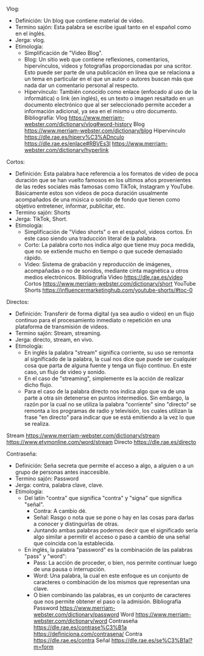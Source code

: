 Vlog: 
- Definición: Un blog que contiene material de video.
- Termino sajón: Esta palabra se escribe igual tanto en el español como en el inglés.
- Jerga: vlog.
- Etimología: 
	- Simplificación de "Video Blog". 
	- Blog: Un sitio web que contiene reflexiones, comentarios, hipervínculos, videos y fotografías proporcionadas por una scritor. Esto puede ser parte de una publicación en línea que se relaciona a un tema en particular en el que un autor o autores buscan más que nada dar un comentario personal al respecto.
	- Hipervínculo: También conocido como enlace (enfocado al uso de la informática) o link (en inglés), es un texto o imagen resaltado en un documento electrónico que al ser seleccionado permite acceder a información adicional, ya sea en el mismo u otro documento.
Bibliografía: 
Vlog
https://www.merriam-webster.com/dictionary/vlog#word-history
Blog
https://www.merriam-webster.com/dictionary/blog
Hipervinculo
https://dle.rae.es/hiperv%C3%ADnculo
https://dle.rae.es/enlace#RBVEs3l
https://www.merriam-webster.com/dictionary/hyperlink

Cortos:
- Definición: Esta palabra hace referencia a los formatos de video de poca duración que se han vuelto famosos en los ultimos años provenientes de las redes sociales más famosas como TikTok, Instagram y YouTube. Básicamente estos son videos de poca duración usualmente acompañados de una música o sonido de fondo que tienen como objetivo entretener, informar, publicitar, etc.
- Termino sajón: Shorts
- Jerga: TikTok, Short.
- Etimología: 
	- Simplificación de "Video shorts" o en el español, videos cortos. En este caso siendo una traducción literal de la palabra.
	- Corto: La palabra corto nos indica algo que tiene muy poca medida, que no se extiende mucho en tiempo o que sucede demasiado rápido.
	- Video: Sistema de grabación y reproducción de imágenes, acompañadas o no de sonidos, mediante cinta magnética u otros medios electrónicos.
Bibliografía
Video
https://dle.rae.es/video
Cortos
https://www.merriam-webster.com/dictionary/short
YouTube Shorts
https://influencermarketinghub.com/youtube-shorts/#toc-0

Directos:
- Definición: Transferir de forma digital (ya sea audio o video) en un flujo continuo para el procesamiento inmediato o repetición en una plataforma de transmisión de videos.
- Termino sajón: Stream, streaming.
- Jerga: directo, stream, en vivo.
- Etimología:
	- En inglés la palabra "stream" significa corriente, su uso se remonta al significado de la palabra, la cual nos dice que puede ser cualquier cosa que parta de alguna fuente y tenga un flujo continuo. En este caso, un flujo de video y sonido. 
	- En el caso de "streaming", simplemente es la acción de realizar dicho flujo.
	- Para el caso de la palabra directo nos indica algo que va de una parte a otra sin detenerse en puntos intermedios. Sin embargo, la razón por la cual no se utiliza la palabra "corriente" sino "directo" se remonta a los programas de radio y televisión, los cuales utilizan la frase "en directo" para indicar que se está emitiendo a la vez lo que se realiza.

Stream
https://www.merriam-webster.com/dictionary/stream
https://www.etymonline.com/word/stream
Directo
https://dle.rae.es/directo

Contraseña:
- Definición: Seña secreta que permite el acceso a algo, a alguien o a un grupo de personas antes inaccesible.
- Termino sajón: Password
- Jerga: contra, palabra clave, clave.
- Etimología: 
	- Del latín "contra" que significa "contra" y "signa" que significa "señal".
		- Contra: A cambio dé.
		- Señal: Rasgo o nota que se pone o hay en las cosas para darlas a conocer y distinguirlas de otras.
		- Juntando ambas palabras podemos decir que el significado sería algo similar a permitir el acceso o paso a cambio de una señal que coincida con la establecida.
	- En inglés, la palabra "password" es la combinación de las palabras "pass" y "word":
		- Pass: La acción de proceder, o bien, nos permite continuar luego de una pausa o interrupción.
		- Word: Una palabra, la cual en este enfoque es un conjunto de caracteres o combinación de los mismos que representan una clave.
		- O bien combinando las palabras, es un conjunto de caracteres que nos permite obtener el paso o la admisión.
Bibliografía
Password
https://www.merriam-webster.com/dictionary/password
Word
https://www.merriam-webster.com/dictionary/word
Contraseña
https://dle.rae.es/contrase%C3%B1a
https://definiciona.com/contrasena/
Contra
https://dle.rae.es/contra
Señal
https://dle.rae.es/se%C3%B1al?m=form
